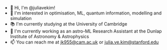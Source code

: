 - 👋 Hi, I'm @juliavekim! 
- 👀 I'm interested in optimisation, ML, quantum information, modelling and simulation
- 📚 I'm currently studying at the University of Cambridge
- 🌱 I'm currently working as an astro-ML Research Assistant at the Dunlap Institute of Astronomy & Astrophysics
- 📫 You can reach me at jk955@cam.ac.uk or julia.ve.kim@stanford.edu
